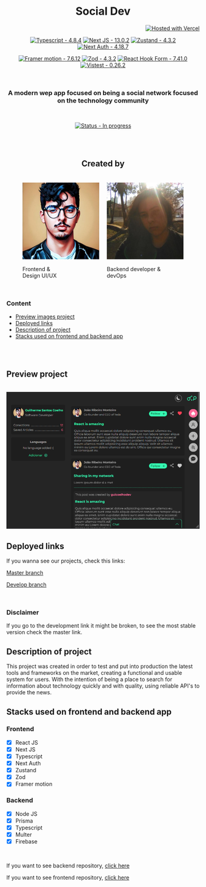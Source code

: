 <h1 align='center'>Social Dev</h1>

<div align='right'>

[![Hosted with Vercel](https://img.shields.io/badge/Hosted_with-Vercel-blue?logo=github&logoColor=white)](https://social-dev-sandy.vercel.app/ 'Go to homepage site')

</div>

<section>
<div align="center">

[![Typescript - 4.8.4](https://img.shields.io/static/v1?label=Typescript&message=4.8.4&color=%2335F8B1)](https://)
[![Next JS - 13.0.2](https://img.shields.io/static/v1?label=Next+JS&message=13.0.2&color=%2335F8B1)](https://)
[![Zustand - 4.3.2](https://img.shields.io/static/v1?label=Zustand&message=4.3.2&color=%2335F8B1)](https://)
[![Next Auth - 4.18.7](https://img.shields.io/static/v1?label=Next%20Auth&message=4.18.7&color=%2335F8B1)](https://)

</div>

<div align="center">

[![Framer motion - 7.6.12](https://img.shields.io/static/v1?label=Framer+motion&message=7.6.12&color=%2335F8B1)](https://)
[![Zod - 4.3.2](https://img.shields.io/static/v1?label=Zod&message=4.3.2&color=%2335F8B1)](https://)
[![React Hook Form - 7.41.0](https://img.shields.io/static/v1?label=React+Hook+Form&message=7.41.0&color=%2335F8B1)](https://)
[![Vistest - 0.26.2](https://img.shields.io/static/v1?label=Vistest&message=0.26.2&color=%2335F8B1)](https://)

</div>
</section>

<br/>
<h3 align='center'>A modern wep app focused on being a social network focused on the technology community </h3>
<br/>

<div align='center'>

[![Status - In progress](https://img.shields.io/badge/Status-In%20Progress-blue?style=for-the-badge)](/docs/ 'Go to project documentation')
</div>

<br/>
<br/>

<section>
<h2 align="center">Created by</h2>

</section>

<section style="display:flex; justify-content: center; padding-top:20px; gap:20px;">
<div class="avatar" target="_blank">
    <a href="https://github.com/guicoelhodev">
        <img class="avatar" src="./github/avatar/guicoelhodev.jpg" alt="Frontend developer" width="200" height="200" />
    </a><br/>
    <p>Frontend & <br/> Design UI/UX</p>

</div>

<div >
    <a href="https://github.com/Joao-Pedro15" target="_blank">
        <img class="avatar" src="./github/avatar/Joao-Pedro15.jpg" alt="Backend developer" width="200" height="200"/>
    </a>
    <p>Backend developer &  <br/> devOps</p>

</div>
</section>

<br/>

<section align='left'>

### Content

- [Preview images project](#project-images)
- [Deployed links](#deployed-links)
- [Description of project](#description)
- [Stacks used on frontend and backend app](#stacks)

<br /><br />

<h2 id='project-images'>Preview project</h2>
<br/>
<img src="./github/img/homepage_preview.png" alt="project image preview content" />

<h2 id="deployed-links">Deployed links</h2>

<p>If you wanna see our projects, check this links:</p>

<a href="https://social-dev-sandy.vercel.app/" target="_blank">Master branch </a>

<a href="https://social-dev-git-develop-guicoelho-s.vercel.app/" target="_blank">Develop branch </a>

<br />

### Disclaimer

If you go to the development link it might be broken, to see the most stable version check the master link.

<h2 id="description">Description of project</h2>

<p>This project was created in order to test and put into production the latest tools and frameworks on the market, creating a functional and usable system for users. With the intention of being a place to search for information about technology quickly and with quality, using reliable API's to provide the news.</p>

<h2 id="stacks">Stacks used on frontend and backend app</h2>

### Frontend

- [x] React JS
- [x] Next JS
- [x] Typescript
- [x] Next Auth
- [x] Zustand
- [x] Zod
- [x] Framer motion

### Backend

- [x] Node JS
- [x] Prisma
- [x] Typescript
- [x] Multer
- [x] Firebase

<br/>
<p>If you want to see backend repository, <a href="https://github.com/Joao-Pedro15/API_SOCIAL_DEV" target="_blank">click here</a></p>

<p>If you want to see frontend repository, <a href="https://github.com/guicoelhodev/social_dev" target="_blank">click here</a></p>
</section>
